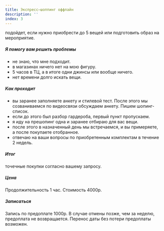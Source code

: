```yaml
---
title: Экспресс–шоппинг оффлайн
description: ''
index: 3
---
```

подойдет, если нужно приобрести до 5 вещей или подготовить образ на мероприятие.
##### Я помогу вам решить проблемы
- не знаю, что мне подходит.
- в магазинах ничего нет на мою фигуру.
- 5 часов в ТЦ, а в итоге одни джинсы или вообще ничего.
- нет времени долго искать вещи.
##### Как  проходит
- вы заранее заполняете анкету и стилевой тест. После этого мы созваниваемся по видеосвязи  обсуждаем анкету. Пишем шопинг-список. 
- если до этого был разбор гардероба, первый пункт пропускаем.
- я иду на прешопинг одна и заранее отбираю для вас вещи.
- после этого в назначенный день мы встречаемся, и вы примеряете, а после покупаете отобранное.
- отвечаю на ваши вопросы по приобретенным комплектам в течение 2 недель.
##### Итог
точечные покупки согласно вашему запросу.
##### Цена
Продолжительность 1 час. Стоимость 4000р.
##### Записаться
Запись по предоплате 1000р. В случае отмены позже, чем за неделю, предоплата не возвращается. Перенос даты без потери предоплаты возможен.
